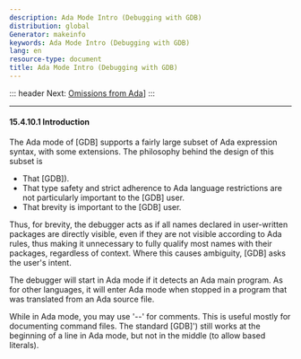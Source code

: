 ```yaml
---
description: Ada Mode Intro (Debugging with GDB)
distribution: global
Generator: makeinfo
keywords: Ada Mode Intro (Debugging with GDB)
lang: en
resource-type: document
title: Ada Mode Intro (Debugging with GDB)
---
```

::: header
Next: [Omissions from Ada](Omissions-from-Ada.html#Omissions-from-Ada)]
:::

---

#### 15.4.10.1 Introduction

The Ada mode of [GDB] supports a fairly large subset of Ada expression syntax, with some extensions. The philosophy behind the design of this subset is

- That [GDB]).
- That type safety and strict adherence to Ada language restrictions are not particularly important to the [GDB] user.
- That brevity is important to the [GDB] user.

Thus, for brevity, the debugger acts as if all names declared in user-written packages are directly visible, even if they are not visible according to Ada rules, thus making it unnecessary to fully qualify most names with their packages, regardless of context. Where this causes ambiguity, [GDB] asks the user's intent.

The debugger will start in Ada mode if it detects an Ada main program. As for other languages, it will enter Ada mode when stopped in a program that was translated from an Ada source file.

While in Ada mode, you may use '\--' for comments. This is useful mostly for documenting command files. The standard [GDB]') still works at the beginning of a line in Ada mode, but not in the middle (to allow based literals).
